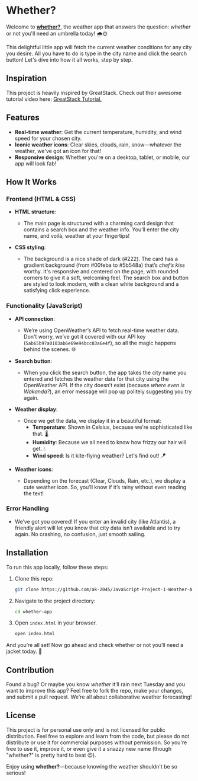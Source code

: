 # Whether?

Welcome to **[whether?](https://ak-2045.github.io/JavaScript-Project-1-Weather-App/)**, the weather app that answers the question: *whether* or not you'll need an umbrella today! 🌧️🌞

This delightful little app will fetch the current weather conditions for any city you desire. All you have to do is type in the city name and click the search button! Let's dive into how it all works, step by step.

## Inspiration

This project is heavily inspired by GreatStack. Check out their awesome tutorial video here: [GreatStack Tutorial.](https://youtu.be/MIYQR-Ybrn4?list=PLjwm_8O3suyOgDS_Z8AWbbq3zpCmR-WE9)

## Features

- **Real-time weather**: Get the current temperature, humidity, and wind speed for your chosen city.
- **Iconic weather icons**: Clear skies, clouds, rain, snow—whatever the weather, we've got an icon for that!
- **Responsive design**: Whether you're on a desktop, tablet, or mobile, our app will look fab!

## How It Works

### Frontend (HTML & CSS)
- **HTML structure**: 
  - The main page is structured with a charming card design that contains a search box and the weather info. You’ll enter the city name, and voilà, weather at your fingertips!
  
- **CSS styling**: 
  - The background is a nice shade of dark (#222). The card has a gradient background (from #00feba to #5b548a) that’s *chef’s kiss* worthy. It's responsive and centered on the page, with rounded corners to give it a soft, welcoming feel. The search box and button are styled to look modern, with a clean white background and a satisfying click experience.

### Functionality (JavaScript)
- **API connection**: 
  - We’re using OpenWeather’s API to fetch real-time weather data. Don't worry, we’ve got it covered with our API key (`5ab65b97a0103ab6e69e94bcc83a6e4f`), so all the magic happens behind the scenes. 🌐

- **Search button**:
  - When you click the search button, the app takes the city name you entered and fetches the weather data for that city using the OpenWeather API. If the city doesn’t exist (because *where even is Wakanda?*), an error message will pop up politely suggesting you try again.

- **Weather display**:
  - Once we get the data, we display it in a beautiful format:
    - **Temperature**: Shown in Celsius, because we're sophisticated like that. 🌡️
    - **Humidity**: Because we all need to know how frizzy our hair will get. 💧
    - **Wind speed**: Is it kite-flying weather? Let's find out! 🪁

- **Weather icons**:
  - Depending on the forecast (Clear, Clouds, Rain, etc.), we display a cute weather icon. So, you’ll know if it’s rainy without even reading the text!

### Error Handling
- We’ve got you covered! If you enter an invalid city (like Atlantis), a friendly alert will let you know that city data isn’t available and to try again. No crashing, no confusion, just smooth sailing.

## Installation

To run this app locally, follow these steps:

1. Clone this repo: 
   ```bash
   git clone https://github.com/ak-2045/JavaScript-Project-1-Weather-App.git
   ```
2. Navigate to the project directory:
   ```bash
   cd whether-app
   ```
3. Open `index.html` in your browser.
   ```bash
   open index.html
   ```

And you’re all set! Now go ahead and check whether or not you’ll need a jacket today. 🧥

## Contribution

Found a bug? Or maybe you know *whether* it’ll rain next Tuesday and you want to improve this app? Feel free to fork the repo, make your changes, and submit a pull request. We're all about collaborative weather forecasting!

## License

This project is for personal use only and is not licensed for public distribution. Feel free to explore and learn from the code, but please do not distribute or use it for commercial purposes without permission. So you're free to use it, improve it, or even give it a snazzy new name (though "whether?" is pretty hard to beat 😉).

Enjoy using **whether?**—because knowing the weather shouldn't be so serious!
